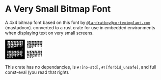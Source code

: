 # A Very Small Bitmap Font

A 4x4 bitmap font based on this font by [`@lardratboy@corteximplant.com`](https://corteximplant.com/@lardratboy/109473260282857788) (mastadoon). converted to a rust crate for use in embedded environments when displaying text on very small screens.

![](/font/original.png)

This crate has no dependancies, is `#![no-std]`, `#![forbid_unsafe]`, and full const-eval (you read that right).
